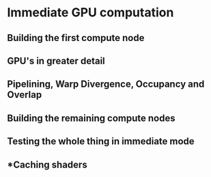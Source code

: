 # Immediate GPU computation

## Building the first compute node
## GPU's in greater detail
## Pipelining, Warp Divergence, Occupancy and Overlap
## Building the remaining compute nodes
## Testing the whole thing in immediate mode
## \*Caching shaders
